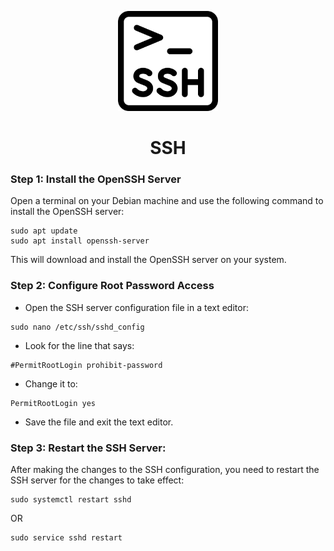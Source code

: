<p align="center">
  <a>
    <img src="../../img/ssh.png" alt="SSH" width="160" height="160">
  </a>
  <h1 align="center">SSH</h1>
</p>

### Step 1: Install the OpenSSH Server

Open a terminal on your Debian machine and use the following command to install the OpenSSH server:

````
sudo apt update
sudo apt install openssh-server
````

This will download and install the OpenSSH server on your system.

### Step 2: Configure Root Password Access

- Open the SSH server configuration file in a text editor:

````
sudo nano /etc/ssh/sshd_config
````

- Look for the line that says:

````
#PermitRootLogin prohibit-password
````

- Change it to:

````
PermitRootLogin yes
````

- Save the file and exit the text editor.

### Step 3: Restart the SSH Server:

After making the changes to the SSH configuration, you need to restart the SSH server for the changes to take effect:

````
sudo systemctl restart sshd
````

OR

````
sudo service sshd restart
````
